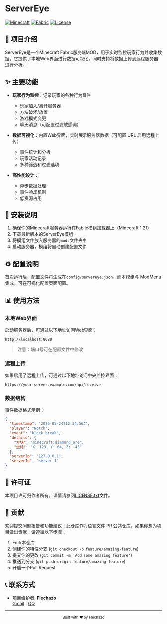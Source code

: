 



# ServerEye

[![Minecraft](https://img.shields.io/badge/Minecraft-1.21-brightgreen.svg)](https://www.minecraft.net/)
[![Fabric](https://img.shields.io/badge/Mod%20Loader-Fabric-blue.svg)](https://fabricmc.net/)
[![License](https://img.shields.io/badge/License-All%20rights%20reserved-green.svg)](LICENSE.txt)

## 📝 项目介绍

ServerEye是一个Minecraft Fabric服务端MOD，用于实时监控玩家行为并收集数据。它提供了本地Web界面进行数据可视化，同时支持将数据上传到远程服务器进行分析。



## ✨ 主要功能

- **玩家行为监控**：记录玩家的各种行为事件
    - 玩家加入/离开服务器
    - 方块破坏/放置
    - 游戏模式变更
    - 聊天消息（可配置过滤敏感词）

- **数据可视化**：内置Web界面，实时展示服务器数据（可配置 URL 启用远程上传）
    - 事件统计和分析
    - 玩家活动记录
    - 多种筛选和过滤选项

- **高性能设计**：
    - 异步数据处理
    - 事件冷却机制
    - 低资源占用

## 🚀 安装说明

1. 确保你的Minecraft服务器运行在Fabric模组加载器上（Minecraft 1.21）
2. 下载最新版本的ServerEye模组
3. 将模组文件放入服务器的`mods`文件夹中
4. 启动服务器，模组将自动创建配置文件

## ⚙️ 配置说明

首次运行后，配置文件将生成在`config/servereye.json`，而本模组与 ModMenu 集成，可在可视化配置页面配置。


## 📊 使用方法

### 本地Web界面

启动服务器后，可通过以下地址访问Web界面：

```
http://localhost:8080
```

> 注意：端口号可在配置文件中修改

### 远程上传

如果启用了远程上传，可通过以下地址访问中央监控界面：

```
https://your-server.example.com/api/receive
```

### 数据结构

事件数据格式示例：

```json
{
  "timestamp": "2025-05-24T12:34:56Z",
  "player": "Notch",
  "event": "block_break",
  "details": {
    "方块": "minecraft:diamond_ore",
    "坐标": "X: 123, Y: 64, Z: -45"
  },
  "serverIp": "127.0.0.1",
  "serverId": "server-1"
}
```

## 📜 许可证

本项目许可归作者所有，详情请参阅[LICENSE.txt](LICENSE.txt)文件。

## 🤝 贡献

欢迎提交问题报告和功能建议！此仓库作为语言文件 PR 公共仓库，如果你想为项目做出贡献，请遵循以下步骤：

1. Fork本仓库
2. 创建你的特性分支 (`git checkout -b feature/amazing-feature`)
3. 提交你的更改 (`git commit -m 'Add some amazing feature'`)
4. 推送到分支 (`git push origin feature/amazing-feature`)
5. 开启一个Pull Request

## 📞 联系方式

- 项目维护者: **Flechazo**  
  [Gmail](mailto:flechazo09823@gmail.com) | [QQ](mailto:2558755403@qq.com)
 
---

<div align="center">
  <sub>Built with ❤️ by Flechazo</sub>
</div>

        